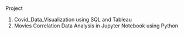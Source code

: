 # 

Project
1. Covid_Data_Visualization using SQL and Tableau
2. Movies Correlation Data Analysis in Jupyter Notebook using Python 

